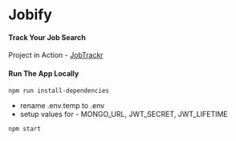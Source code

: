 
# Jobify

#### Track Your Job Search

Project in Action - [JobTrackr]([https://www.jobify.live/](https://job-trackr.onrender.com/))


#### Run The App Locally

```sh
npm run install-dependencies
```

- rename .env.temp to .env
- setup values for - MONGO_URL, JWT_SECRET, JWT_LIFETIME

```sh
npm start
```
